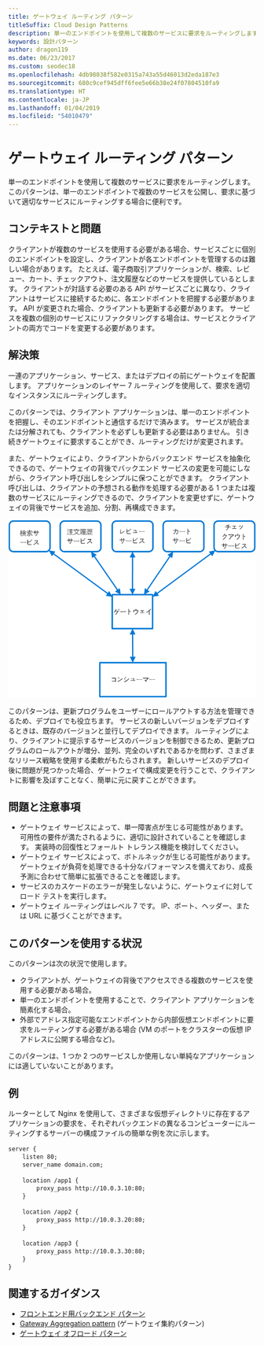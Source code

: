 ```yaml
---
title: ゲートウェイ ルーティング パターン
titleSuffix: Cloud Design Patterns
description: 単一のエンドポイントを使用して複数のサービスに要求をルーティングします。
keywords: 設計パターン
author: dragon119
ms.date: 06/23/2017
ms.custom: seodec18
ms.openlocfilehash: 4db98038f582e0315a743a55d46013d2eda187e3
ms.sourcegitcommit: 680c9cef945dff6fee5e66b38e24f07804510fa9
ms.translationtype: HT
ms.contentlocale: ja-JP
ms.lasthandoff: 01/04/2019
ms.locfileid: "54010479"
---
```

# <a name="gateway-routing-pattern"></a>ゲートウェイ ルーティング パターン

単一のエンドポイントを使用して複数のサービスに要求をルーティングします。 このパターンは、単一のエンドポイントで複数のサービスを公開し、要求に基づいて適切なサービスにルーティングする場合に便利です。

## <a name="context-and-problem"></a>コンテキストと問題

クライアントが複数のサービスを使用する必要がある場合、サービスごとに個別のエンドポイントを設定し、クライアントが各エンドポイントを管理するのは難しい場合があります。 たとえば、電子商取引アプリケーションが、検索、レビュー、カート、チェックアウト、注文履歴などのサービスを提供しているとします。 クライアントが対話する必要のある API がサービスごとに異なり、クライアントはサービスに接続するために、各エンドポイントを把握する必要があります。 API が変更された場合、クライアントも更新する必要があります。 サービスを複数の個別のサービスにリファクタリングする場合は、サービスとクライアントの両方でコードを変更する必要があります。

## <a name="solution"></a>解決策

一連のアプリケーション、サービス、またはデプロイの前にゲートウェイを配置します。 アプリケーションのレイヤー 7 ルーティングを使用して、要求を適切なインスタンスにルーティングします。

このパターンでは、クライアント アプリケーションは、単一のエンドポイントを把握し、そのエンドポイントと通信するだけで済みます。 サービスが統合または分解されても、クライアントを必ずしも更新する必要はありません。 引き続きゲートウェイに要求することができ、ルーティングだけが変更されます。

また、ゲートウェイにより、クライアントからバックエンド サービスを抽象化できるので、ゲートウェイの背後でバックエンド サービスの変更を可能にしながら、クライアント呼び出しをシンプルに保つことができます。 クライアント呼び出しは、クライアントの予想される動作を処理する必要がある 1 つまたは複数のサービスにルーティングできるので、クライアントを変更せずに、ゲートウェイの背後でサービスを追加、分割、再構成できます。

![ゲートウェイ ルーティング パターンの図](./_images/gateway-routing.png)

このパターンは、更新プログラムをユーザーにロールアウトする方法を管理できるため、デプロイでも役立ちます。 サービスの新しいバージョンをデプロイするときは、既存のバージョンと並行してデプロイできます。 ルーティングにより、クライアントに提示するサービスのバージョンを制御できるため、更新プログラムのロールアウトが増分、並列、完全のいずれであるかを問わず、さまざまなリリース戦略を使用する柔軟がもたらされます。 新しいサービスのデプロイ後に問題が見つかった場合、ゲートウェイで構成変更を行うことで、クライアントに影響を及ぼすことなく、簡単に元に戻すことができます。

## <a name="issues-and-considerations"></a>問題と注意事項

- ゲートウェイ サービスによって、単一障害点が生じる可能性があります。 可用性の要件が満たされるように、適切に設計されていることを確認します。 実装時の回復性とフォールト トレランス機能を検討してください。
- ゲートウェイ サービスによって、ボトルネックが生じる可能性があります。 ゲートウェイが負荷を処理できる十分なパフォーマンスを備えており、成長予測に合わせて簡単に拡張できることを確認します。
- サービスのカスケードのエラーが発生しないように、ゲートウェイに対してロード テストを実行します。
- ゲートウェイ ルーティングはレベル 7 です。 IP、ポート、ヘッダー、または URL に基づくことができます。

## <a name="when-to-use-this-pattern"></a>このパターンを使用する状況

このパターンは次の状況で使用します。

- クライアントが、ゲートウェイの背後でアクセスできる複数のサービスを使用する必要がある場合。
- 単一のエンドポイントを使用することで、クライアント アプリケーションを簡素化する場合。
- 外部でアドレス指定可能なエンドポイントから内部仮想エンドポイントに要求をルーティングする必要がある場合 (VM のポートをクラスターの仮想 IP アドレスに公開する場合など)。

このパターンは、1 つか 2 つのサービスしか使用しない単純なアプリケーションには適していないことがあります。

## <a name="example"></a>例

ルーターとして Nginx を使用して、さまざまな仮想ディレクトリに存在するアプリケーションの要求を、それぞれバックエンドの異なるコンピューターにルーティングするサーバーの構成ファイルの簡単な例を次に示します。

```console
server {
    listen 80;
    server_name domain.com;

    location /app1 {
        proxy_pass http://10.0.3.10:80;
    }

    location /app2 {
        proxy_pass http://10.0.3.20:80;
    }

    location /app3 {
        proxy_pass http://10.0.3.30:80;
    }
}
```

## <a name="related-guidance"></a>関連するガイダンス

- [フロントエンド用バックエンド パターン](./backends-for-frontends.md)
- [Gateway Aggregation pattern](./gateway-aggregation.md) (ゲートウェイ集約パターン)
- [ゲートウェイ オフロード パターン](./gateway-offloading.md)
